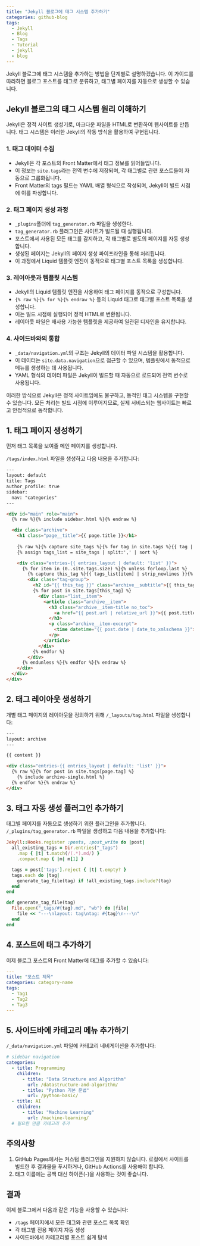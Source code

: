 ```yaml
---
title: "Jekyll 블로그에 태그 시스템 추가하기"
categories: github-blog
tags:
  - Jekyll
  - Blog
  - Tags
  - Tutorial
  - jekyll
  - blog
---
```


Jekyll 블로그에 태그 시스템을 추가하는 방법을 단계별로 설명하겠습니다. 이 가이드를 따라하면 블로그 포스트를 태그로 분류하고, 태그별 페이지를 자동으로 생성할 수 있습니다.

## Jekyll 블로그의 태그 시스템 원리 이해하기

Jekyll은 정적 사이트 생성기로, 마크다운 파일을 HTML로 변환하여 웹사이트를 만듭니다. 태그 시스템은 이러한 Jekyll의 작동 방식을 활용하여 구현됩니다.

### 1. 태그 데이터 수집
- Jekyll은 각 포스트의 Front Matter에서 태그 정보를 읽어들입니다.
- 이 정보는 `site.tags`라는 전역 변수에 저장되며, 각 태그별로 관련 포스트들이 자동으로 그룹화됩니다.
- Front Matter의 tags 필드는 YAML 배열 형식으로 작성되며, Jekyll이 빌드 시점에 이를 파싱합니다.

### 2. 태그 페이지 생성 과정
- `_plugins`폴더에 `tag_generator.rb` 파일을 생성한다.
- `tag_generator.rb` 플러그인은 사이트가 빌드될 때 실행됩니다.
- 포스트에서 사용된 모든 태그를 감지하고, 각 태그별로 별도의 페이지를 자동 생성합니다.
- 생성된 페이지는 Jekyll의 페이지 생성 파이프라인을 통해 처리됩니다.
- 이 과정에서 Liquid 템플릿 엔진이 동적으로 태그별 포스트 목록을 생성합니다.

### 3. 레이아웃과 템플릿 시스템
- Jekyll의 Liquid 템플릿 엔진을 사용하여 태그 페이지를 동적으로 구성합니다.
- `{% raw %}{% for %}{% endraw %}` 등의 Liquid 태그로 태그별 포스트 목록을 생성합니다.
- 이는 빌드 시점에 실행되어 정적 HTML로 변환됩니다.
- 레이아웃 파일은 재사용 가능한 템플릿을 제공하여 일관된 디자인을 유지합니다.

### 4. 사이드바와의 통합
- `_data/navigation.yml`의 구조는 Jekyll의 데이터 파일 시스템을 활용합니다.
- 이 데이터는 `site.data.navigation`으로 접근할 수 있으며, 템플릿에서 동적으로 메뉴를 생성하는 데 사용됩니다.
- YAML 형식의 데이터 파일은 Jekyll이 빌드할 때 자동으로 로드되어 전역 변수로 사용됩니다.

이러한 방식으로 Jekyll은 정적 사이트임에도 불구하고, 동적인 태그 시스템을 구현할 수 있습니다. 모든 처리는 빌드 시점에 이루어지므로, 실제 서비스되는 웹사이트는 빠르고 안정적으로 동작합니다.

## 1. 태그 페이지 생성하기

먼저 태그 목록을 보여줄 메인 페이지를 생성합니다.

`/tags/index.html` 파일을 생성하고 다음 내용을 추가합니다:

```html
---
layout: default
title: Tags
author_profile: true
sidebar:
  nav: "categories"
---

<div id="main" role="main">
  {% raw %}{% include sidebar.html %}{% endraw %}

  <div class="archive">
    <h1 class="page__title">{{ page.title }}</h1>
    
    {% raw %}{% capture site_tags %}{% for tag in site.tags %}{{ tag | first }}{% unless forloop.last %},{% endunless %}{% endfor %}{% endcapture %}
    {% assign tags_list = site_tags | split:',' | sort %}

    <div class="entries-{{ entries_layout | default: 'list' }}">
      {% for item in (0..site.tags.size) %}{% unless forloop.last %}
        {% capture this_tag %}{{ tags_list[item] | strip_newlines }}{% endcapture %}
        <div class="tag-group">
          <h2 id="{{ this_tag }}" class="archive__subtitle">{{ this_tag }}</h2>
          {% for post in site.tags[this_tag] %}
            <div class="list__item">
              <article class="archive__item">
                <h3 class="archive__item-title no_toc">
                  <a href="{{ post.url | relative_url }}">{{ post.title }}</a>
                </h3>
                <p class="archive__item-excerpt">
                  <time datetime="{{ post.date | date_to_xmlschema }}">{{ post.date | date: "%Y-%m-%d" }}</time>
                </p>
              </article>
            </div>
          {% endfor %}
        </div>
      {% endunless %}{% endfor %}{% endraw %}
    </div>
  </div>
</div>
```

## 2. 태그 레이아웃 생성하기

개별 태그 페이지의 레이아웃을 정의하기 위해 `/_layouts/tag.html` 파일을 생성합니다:

```html
---
layout: archive
---

{{ content }}

<div class="entries-{{ entries_layout | default: 'list' }}">
  {% raw %}{% for post in site.tags[page.tag] %}
    {% include archive-single.html %}
  {% endfor %}{% endraw %}
</div>
```

## 3. 태그 자동 생성 플러그인 추가하기

태그별 페이지를 자동으로 생성하기 위한 플러그인을 추가합니다. `/_plugins/tag_generator.rb` 파일을 생성하고 다음 내용을 추가합니다:

```ruby
Jekyll::Hooks.register :posts, :post_write do |post|
  all_existing_tags = Dir.entries("_tags")
    .map { |t| t.match(/(.*).md/) }
    .compact.map { |m| m[1] }

  tags = post['tags'].reject { |t| t.empty? }
  tags.each do |tag|
    generate_tag_file(tag) if !all_existing_tags.include?(tag)
  end
end

def generate_tag_file(tag)
  File.open("_tags/#{tag}.md", "wb") do |file|
    file << "---\nlayout: tag\ntag: #{tag}\n---\n"
  end
end
```

## 4. 포스트에 태그 추가하기

이제 블로그 포스트의 Front Matter에 태그를 추가할 수 있습니다:

```yaml
---
title: "포스트 제목"
categories: category-name
tags:
  - Tag1
  - Tag2
  - Tag3
---
```

## 5. 사이드바에 카테고리 메뉴 추가하기

`/_data/navigation.yml` 파일에 카테고리 네비게이션을 추가합니다:

```yaml
# sidebar navigation
categories:
  - title: Programming
    children:
      - title: "Data Structure and Algorithm" 
        url: /datastructure-and-algorithm/
      - title: "Python 기본 문법"
        url: /python-basic/
  - title: AI
    children:
      - title: "Machine Learning"
        url: /machine-learning/
  # 필요한 만큼 카테고리 추가
```

## 주의사항

1. GitHub Pages에서는 커스텀 플러그인을 지원하지 않습니다. 로컬에서 사이트를 빌드한 후 결과물을 푸시하거나, GitHub Actions를 사용해야 합니다.
2. 태그 이름에는 공백 대신 하이픈(-)을 사용하는 것이 좋습니다.

## 결과

이제 블로그에서 다음과 같은 기능을 사용할 수 있습니다:

- `/tags` 페이지에서 모든 태그와 관련 포스트 목록 확인
- 각 태그별 전용 페이지 자동 생성
- 사이드바에서 카테고리별 포스트 쉽게 탐색